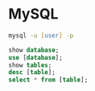 # MySQL

```zsh
mysql -u [user] -p
```

```sql
show database;
use [database];
show tables;
desc [table];
select * from [table];
```
